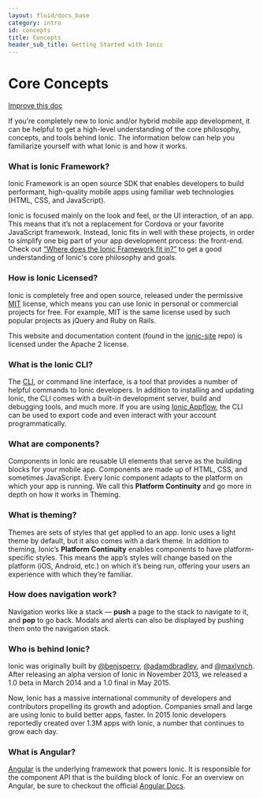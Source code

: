 ```yaml
---
layout: fluid/docs_base
category: intro
id: concepts
title: Concepts
header_sub_title: Getting Started with Ionic
---
```


# Core Concepts

<a class="improve-v2-docs" href='https://github.com/ionic-team/ionic-site/edit/master/content/docs/v3/intro/concepts/index.md'>Improve
this doc</a>

If you’re completely new to Ionic and/or hybrid mobile app development, it can
be helpful to get a high-level understanding of the core philosophy, concepts,
and tools behind Ionic. The information below can help you familiarize yourself
with what Ionic is and how it works.

### What is Ionic Framework?

Ionic Framework is an open source SDK that enables developers to build
performant, high-quality mobile apps using familiar web technologies (HTML, CSS,
and JavaScript).

Ionic is focused mainly on the look and feel, or the UI interaction, of an app.
This means that it’s not a replacement for Cordova or your favorite JavaScript
framework. Instead, Ionic fits in well with these projects, in order to simplify
one big part of your app development process: the front-end. Check out [“Where
does the Ionic Framework fit
in?”](https://blog.ionicframework.com/where-does-the-ionic-framework-fit-in/) to
get a good understanding of Ionic's core philosophy and goals.

### How is Ionic Licensed?

Ionic is completely free and open source, released under the permissive
[MIT](http://opensource.org/licenses/MIT) license, which means you can use Ionic
in personal or commercial projects for free. For example, MIT is the same
license used by such popular projects as jQuery and Ruby on Rails.

This website and documentation content (found in the
[ionic-site](https://github.com/ionic-team/ionic-site) repo) is licensed under
the Apache 2 license.

### What is the Ionic CLI?

The [CLI](../../developer-resources/what-is/#cli), or command line interface, is a tool
that provides a number of helpful commands to Ionic developers. In addition to
installing and updating Ionic, the CLI comes with a built-in development server,
build and debugging tools, and much more. If you are using [Ionic Appflow](/appflow),
the CLI can be used to export code and even interact with your account
programmatically.

### What are components?

Components in Ionic are reusable UI elements that serve as the building blocks
for your mobile app. Components are made up of HTML, CSS, and sometimes
JavaScript. Every Ionic component adapts to the platform on which your app is
running. We call this **Platform Continuity** and go more in depth on how it
works in Theming.

### What is theming?

Themes are sets of styles that get applied to an app. Ionic uses a light theme
by default, but it also comes with a dark theme. In addition to theming, Ionic’s
**Platform Continuity** enables components to have platform-specific styles.
This means the app’s styles will change based on the platform (iOS, Android,
etc.) on which it’s being run, offering your users an experience with which
they’re familiar.

### How does navigation work?

Navigation works like a stack &mdash; **push** a page to the stack to navigate
to it, and **pop** to go back. Modals and alerts can also be displayed by
pushing them onto the navigation stack.

### Who is behind Ionic?

Ionic was originally built by [@benjsperry](https://twitter.com/benjsperry),
[@adamdbradley](https://twitter.com/adamdbradley), and
[@maxlynch](https://twitter.com/maxlynch). After releasing an alpha version of
Ionic in November 2013, we released a 1.0 beta in March 2014 and a 1.0 final in
May 2015.

Now, Ionic has a massive international community of developers and contributors
propelling its growth and adoption. Companies small and large are using Ionic to
build better apps, faster. In 2015 Ionic developers reportedly created over 1.3M
apps with Ionic, a number that continues to grow each day.

### What is Angular?

[Angular](https://angular.io/) is the underlying framework that powers Ionic. It
is responsible for the component API that is the building block of Ionic. For an
overview on Angular, be sure to checkout the official [Angular
Docs](https://angular.io/docs/ts/latest/).

